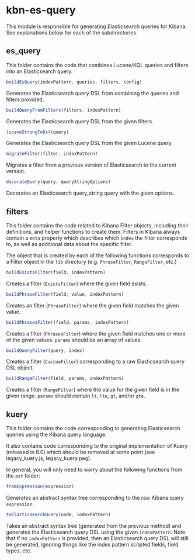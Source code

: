 # kbn-es-query

This module is responsible for generating Elasticsearch queries for Kibana. See explanations below for each of the subdirectories.

## es_query

This folder contains the code that combines Lucene/KQL queries and filters into an Elasticsearch query.

```javascript
buildEsQuery(indexPattern, queries, filters, config)
```

Generates the Elasticsearch query DSL from combining the queries and filters provided.

```javascript
buildQueryFromFilters(filters, indexPattern)
```

Generates the Elasticsearch query DSL from the given filters.

```javascript
luceneStringToDsl(query)
```

Generates the Elasticsearch query DSL from the given Lucene query.

```javascript
migrateFilter(filter, indexPattern)
```

Migrates a filter from a previous version of Elasticsearch to the current version.

```javascript
decorateQuery(query, queryStringOptions)
```

Decorates an Elasticsearch query_string query with the given options.

## filters

This folder contains the code related to Kibana Filter objects, including their definitions, and helper functions to create them. Filters in Kibana always contain a `meta` property which describes which `index` the filter corresponds to, as well as additional data about the specific filter.

The object that is created by each of the following functions corresponds to a Filter object in the `lib` directory (e.g. `PhraseFilter`, `RangeFilter`, etc.)

```javascript
buildExistsFilter(field, indexPattern)
```

Creates a filter (`ExistsFilter`) where the given field exists.

```javascript
buildPhraseFilter(field, value, indexPattern)
```

Creates an filter (`PhraseFilter`) where the given field matches the given value.

```javascript
buildPhrasesFilter(field, params, indexPattern)
```

Creates a filter (`PhrasesFilter`) where the given field matches one or more of the given values. `params` should be an array of values. 

```javascript
buildQueryFilter(query, index)
```

Creates a filter (`CustomFilter`) corresponding to a raw Elasticsearch query DSL object.

```javascript
buildRangeFilter(field, params, indexPattern)
```

Creates a filter (`RangeFilter`) where the value for the given field is in the given range. `params` should contain `lt`, `lte`, `gt`, and/or `gte`.

## kuery

This folder contains the code corresponding to generating Elasticsearch queries using the Kibana query language.

It also contains code corresponding to the original implementation of Kuery (released in 6.0) which should be removed at some point (see legacy_kuery.js, legacy_kuery.peg).

In general, you will only need to worry about the following functions from the `ast` folder:

```javascript
fromExpression(expression)
```

Generates an abstract syntax tree corresponding to the raw Kibana query `expression`. 

```javascript
toElasticsearchQuery(node, indexPattern)
```

Takes an abstract syntax tree (generated from the previous method) and generates the Elasticsearch query DSL using the given `indexPattern`. Note that if no `indexPattern` is provided, then an Elasticsearch query DSL will still be generated, ignoring things like the index pattern scripted fields, field types, etc.

